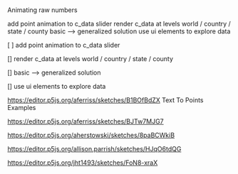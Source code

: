 #

Animating raw numbers

add point animation to c_data slider
render c_data at levels world / country / state / county
basic --> generalized solution
use ui elements to explore data

[ ] add point animation to c_data slider

[] render c_data at levels world / country / state / county

[] basic --> generalized solution

[] use ui elements to explore data

https://editor.p5js.org/aferriss/sketches/B1BOfBdZX
Text To Points Examples

https://editor.p5js.org/aferriss/sketches/BJTw7MJG7

https://editor.p5js.org/aherstowski/sketches/8paBCWkiB

https://editor.p5js.org/allison.parrish/sketches/HJqO6tdQG

https://editor.p5js.org/jht1493/sketches/FoN8-xraX
